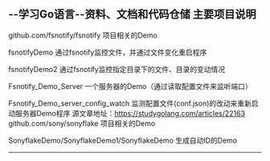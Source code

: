 --学习Go语言--资料、文档和代码仓储
主要项目说明
----------------------------------------------------------------------------------------
github.com/fsnotify/fsnotify 项目相关的Demo


fsnotifyDemo		       			通过fsnotify监控文件，并通过文件变化重启程序 

fsnotifyDemo2		       			通过fsnotify监控指定目录下的文件、目录的变动情况  

Fsnotify_Demo_Server       			一个服务器的Demo（通过读取配置文件来监听端口） 

Fsnotify_Demo_server_config_watch	监测配置文件(conf.json)的改动来重新启动服务器Demo程序 
						  			源文章地址：https://studygolang.com/articles/22163
github.com/sony/sonyflake 项目相关的Demo

SonyflakeDemo/SonyflakeDemo1/SonyflakeDemo  生成自动ID的Demo 
						
 								 
-----------------------------------------------------------------------------------------									


